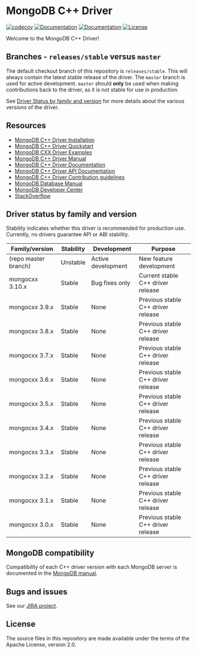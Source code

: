 # MongoDB C++ Driver 
[![codecov](https://codecov.io/gh/mongodb/mongo-cxx-driver/branch/master/graph/badge.svg)](https://codecov.io/gh/mongodb/mongo-cxx-driver)
[![Documentation](https://img.shields.io/badge/docs-doxygen-blue.svg)](https://mongocxx.org/api/mongocxx-v3/)
[![Documentation](https://img.shields.io/badge/docs-mongocxx-green.svg)](https://www.mongodb.com/docs/languages/cpp/cpp-driver/current/)
[![License](https://img.shields.io/badge/License-Apache%202.0-blue.svg)](https://github.com/mongodb/mongo-cxx-driver/blob/master/LICENSE)

Welcome to the MongoDB C++ Driver!

## Branches - `releases/stable` versus `master`

The default checkout branch of this repository is `releases/stable`. 
This will always contain the latest stable release of the driver. The
 `master` branch is used for active development. `master` should 
**only** be used when making contributions back to the driver, as it 
is not stable for use in production.

See [Driver Status by family and version](#driver-status-by-family-and-version)
for more details about the various versions of the driver.

## Resources

* [MongoDB C++ Driver Installation](https://www.mongodb.com/docs/languages/cpp/cpp-driver/current/installation/)
* [MongoDB C++ Driver Quickstart](https://www.mongodb.com/docs/languages/cpp/cpp-driver/current/tutorial/)
* [MongoDB CXX Driver Examples](https://github.com/mongodb/mongo-cxx-driver/tree/master/examples)
* [MongoDB C++ Driver Manual](https://www.mongodb.com/docs/languages/cpp/cpp-driver/current/)
* [MongoDB C++ Driver Documentation](https://www.mongodb.com/docs/drivers/cxx/)
* [MongoDB C++ Driver API Documentation](https://mongocxx.org/api/current/)
* [MongoDB C++ Driver Contribution guidelines](https://www.mongodb.com/docs/languages/cpp/cpp-driver/current/contributing/)
* [MongoDB Database Manual](https://www.mongodb.com/docs/manual/)
* [MongoDB Developer Center](https://www.mongodb.com/developer/languages/cpp/)
* [StackOverflow](https://stackoverflow.com/questions/tagged/mongodb%20c%2b%2b)

## Driver status by family and version

Stability indicates whether this driver is recommended for production use.
Currently, no drivers guarantee API or ABI stability.

| Family/version       | Stability   | Development         | Purpose                             |
| -------------------- | ----------- | ------------------- | ----------------------------------- |
| (repo master branch) | Unstable    | Active development  | New feature development             |
| mongocxx 3.10.x      | Stable      | Bug fixes only      | Current stable C++ driver release   |
| mongocxx 3.9.x       | Stable      | None                | Previous stable C++ driver release  |
| mongocxx 3.8.x       | Stable      | None                | Previous stable C++ driver release  |
| mongocxx 3.7.x       | Stable      | None                | Previous stable C++ driver release  |
| mongocxx 3.6.x       | Stable      | None                | Previous stable C++ driver release  |
| mongocxx 3.5.x       | Stable      | None                | Previous stable C++ driver release  |
| mongocxx 3.4.x       | Stable      | None                | Previous stable C++ driver release  |
| mongocxx 3.3.x       | Stable      | None                | Previous stable C++ driver release  |
| mongocxx 3.2.x       | Stable      | None                | Previous stable C++ driver release  |
| mongocxx 3.1.x       | Stable      | None                | Previous stable C++ driver release  |
| mongocxx 3.0.x       | Stable      | None                | Previous stable C++ driver release  |

## MongoDB compatibility

Compatibility of each C++ driver version with each MongoDB server is documented in the [MongoDB manual](https://www.mongodb.com/docs/drivers/cxx#mongodb-compatibility).

## Bugs and issues

See our [JIRA project](https://jira.mongodb.com/browse/CXX).

## License

The source files in this repository are made available under the terms of
the Apache License, version 2.0.
